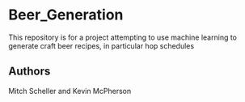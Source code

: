 # Beer_Generation
This repository is for a project attempting to use machine learning to generate craft beer recipes, in particular hop schedules

## Authors
Mitch Scheller and Kevin McPherson
